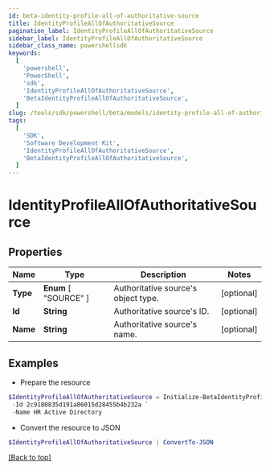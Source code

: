 ```yaml
---
id: beta-identity-profile-all-of-authoritative-source
title: IdentityProfileAllOfAuthoritativeSource
pagination_label: IdentityProfileAllOfAuthoritativeSource
sidebar_label: IdentityProfileAllOfAuthoritativeSource
sidebar_class_name: powershellsdk
keywords:
  [
    'powershell',
    'PowerShell',
    'sdk',
    'IdentityProfileAllOfAuthoritativeSource',
    'BetaIdentityProfileAllOfAuthoritativeSource',
  ]
slug: /tools/sdk/powershell/beta/models/identity-profile-all-of-authoritative-source
tags:
  [
    'SDK',
    'Software Development Kit',
    'IdentityProfileAllOfAuthoritativeSource',
    'BetaIdentityProfileAllOfAuthoritativeSource',
  ]
---
```


# IdentityProfileAllOfAuthoritativeSource

## Properties

| Name | Type | Description | Notes |
| --- | --- | --- | --- |
| **Type** | **Enum** [ "SOURCE" ] | Authoritative source's object type. | [optional] |
| **Id** | **String** | Authoritative source's ID. | [optional] |
| **Name** | **String** | Authoritative source's name. | [optional] |

## Examples

- Prepare the resource

```powershell
$IdentityProfileAllOfAuthoritativeSource = Initialize-BetaIdentityProfileAllOfAuthoritativeSource  -Type SOURCE `
 -Id 2c9180835d191a86015d28455b4b232a `
 -Name HR Active Directory
```

- Convert the resource to JSON

```powershell
$IdentityProfileAllOfAuthoritativeSource | ConvertTo-JSON
```

[[Back to top]](#)
